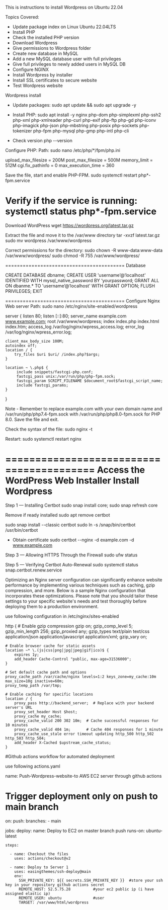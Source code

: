 This is instructions to install Wordpress on Ubuntu 22.04

Topics Covered:
- Update package index on Linux Ubuntu 22.04LTS
- Install PHP
- Check the installed PHP version
- Download Wordpress
- Give permissions to Wordpress folder
- Create new database in MySQL
- Add a new MySQL database user with full privileges
- Give full privileges to newly added users in MySQL DB
- Configure NGINX
- Install Wordpress by installer
- Install SSL certificates to secure website
- Test Wordpress website

Wordpress install
- Update packages:
sudo apt update && sudo apt upgrade -y

- Install PHP:
sudo apt install -y nginx php-dom php-simplexml php-ssh2 php-xml php-xmlreader php-curl php-exif php-ftp php-gd php-iconv php-imagick php-json php-mbstring php-posix php-sockets php-tokenizer php-fpm php-mysql php-gmp php-intl php-cli

- Check version
php --version

Configure PHP:
Path:  sudo nano /etc/php/*/fpm/php.ini

upload_max_filesize = 200M
post_max_filesize = 500M
memory_limit = 512M
cgi.fix_pathinfo = 0
max_execution_time = 360

Save the file, start and enable PHP-FPM.
sudo systemctl restart php*-fpm.service

Verify if the service is running:
systemctl status php*-fpm.service
========================================
Download WordPress
wget https://wordpress.org/latest.tar.gz


Extract the file and move it to the /var/www directory
tar -xvzf latest.tar.gz
sudo mv wordpress /var/www/wordpress

Correct permissions for the directory:
sudo chown -R www-data:www-data /var/www/wordpress/
sudo chmod -R 755 /var/www/wordpress/

=========================================
Database

CREATE DATABASE dbname;
CREATE USER 'username’@‘localhost' IDENTIFIED WITH mysql_native_password BY ‘yourpassword;
GRANT ALL ON dbanme.* TO 'username’@‘localhost' WITH GRANT OPTION;
FLUSH PRIVILEGES;
EXIT

=========================================
Configure Nginx Web server 
Path: sudo nano /etc/nginx/site-enabled/wordpress

server {
    listen 80;
    listen [::]:80;
    server_name  example.com www.example.com;
    root /var/www/wordpress;
    index  index.php index.html index.htm;
    access_log /var/log/nginx/wpress_access.log;
    error_log /var/log/nginx/wpress_error.log;

    client_max_body_size 100M;
    autoindex off;
    location / {
        try_files $uri $uri/ /index.php?$args;
    }

    location ~ \.php$ {
         include snippets/fastcgi-php.conf;
         fastcgi_pass unix:/var/run/php/php-fpm.sock;
         fastcgi_param SCRIPT_FILENAME $document_root$fastcgi_script_name;
         include fastcgi_params;
    }
}

Note - Remember to replace example.com with your own domain name and /var/run/php/php7.4-fpm.sock with /var/run/php/php8.0-fpm.sock for PHP 8.0. Save the file and exit.

Check the syntax of the file:
sudo nginx -t

Restart:
sudo systemctl restart nginx

=========================================
Access the WordPress Web Installer
Install Wordpress
=========================================
Step 1 — Installing Certbot
sudo snap install core; sudo snap refresh core

Remove if ready installed
sudo apt remove certbot

sudo snap install --classic certbot
sudo ln -s /snap/bin/certbot /usr/bin/certbot

- Obtain certificate
sudo certbot --nginx -d example.com -d www.example.com

Step 3 — Allowing HTTPS Through the Firewall
sudo ufw status

Step 5 — Verifying Certbot Auto-Renewal
sudo systemctl status snap.certbot.renew.service



Optimizing an Nginx server configuration can significantly enhance website performance by implementing various techniques such as caching, gzip compression, and more. Below is a sample Nginx configuration that incorporates these optimizations. Please note that you should tailor these settings to your specific website's needs and test thoroughly before deploying them to a production environment.

use following configuration in /etc/nginx/sites-enabled

http {
    # Enable gzip compression
    gzip on;
    gzip_comp_level 5;
    gzip_min_length 256;
    gzip_proxied any;
    gzip_types text/plain text/css application/json application/javascript application/xml;
    gzip_vary on;

    # Enable browser cache for static assets
    location ~* \.(js|css|png|jpg|jpeg|gif|ico)$ {
        expires 1y;
        add_header Cache-Control "public, max-age=31536000";
    }

    # Set default cache path and options
    proxy_cache_path /var/cache/nginx levels=1:2 keys_zone=my_cache:10m max_size=10g inactive=60m;
    proxy_temp_path /var/tmp;

    # Enable caching for specific locations
    location / {
        proxy_pass http://backend_server;  # Replace with your backend server's URL
        proxy_set_header Host $host;
        proxy_cache my_cache;
        proxy_cache_valid 200 302 10m;  # Cache successful responses for 10 minutes
        proxy_cache_valid 404 1m;       # Cache 404 responses for 1 minute
        proxy_cache_use_stale error timeout updating http_500 http_502 http_503 http_504;
        add_header X-Cached $upstream_cache_status;
    }


#Github actions workflow for automated deployment

use following actions.yaml


name: Push-Wordpress-website-to AWS EC2 server through github actions 

# Trigger deployment only on push to main branch
on:
  push:
    branches:
      - main

jobs:
  deploy:
    name: Deploy to EC2 on master branch push
    runs-on: ubuntu-latest
      
    steps:

      - name: Checkout the files
        uses: actions/checkout@v2

      - name: Deploy to Server 1
        uses: easingthemes/ssh-deploy@main
        env:
          SSH_PRIVATE_KEY: ${{ secrets.SSH_PRIVATE_KEY }}  #store your ssh key in your repository github actions secret
          REMOTE_HOST: 52.5.75.28          #your ec2 public ip (i have assigned elastic ip)
          REMOTE_USER: ubuntu              #user
          TARGET: /var/www/html/wordpress





